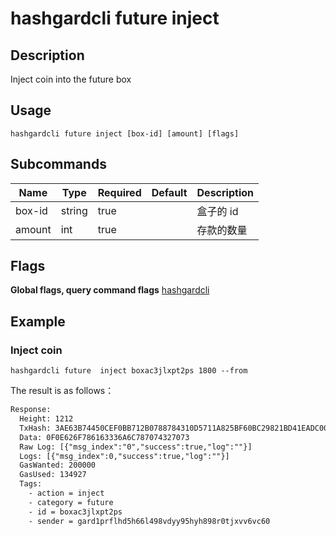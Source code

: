 # hashgardcli  future inject

## Description
Inject coin into the future box



## Usage
```shell
hashgardcli future inject [box-id] [amount] [flags]
```



## Subcommands

| Name| Type  | Required | Default   | Description        |
| ------ | ------ | -------- | ------ | ------------ |
| box-id | string | true       |        | 盒子的 id |
| amount | int   | true       |        | 存款的数量   |



## Flags

**Global flags, query command flags** [hashgardcli](../README.md)

## Example
### Inject coin

```shell
hashgardcli future  inject boxac3jlxpt2ps 1800 --from
```


The result is as follows：

```txt
Response:
  Height: 1212
  TxHash: 3AE63B74450CEF0BB712B0788784310D5711A825BF60BC29821BD41EADC00FBF
  Data: 0F0E626F786163336A6C787074327073
  Raw Log: [{"msg_index":"0","success":true,"log":""}]
  Logs: [{"msg_index":0,"success":true,"log":""}]
  GasWanted: 200000
  GasUsed: 134927
  Tags:
    - action = inject
    - category = future
    - id = boxac3jlxpt2ps
    - sender = gard1prflhd5h66l498vdyy95hyh898r0tjxvv6vc60
```
